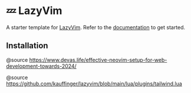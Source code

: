 # 💤 LazyVim

A starter template for [LazyVim](https://github.com/LazyVim/LazyVim).
Refer to the [documentation](https://lazyvim.github.io/installation) to get started.

## Installation

@source https://www.devas.life/effective-neovim-setup-for-web-development-towards-2024/


@source https://github.com/kauffinger/lazyvim/blob/main/lua/plugins/tailwind.lua
